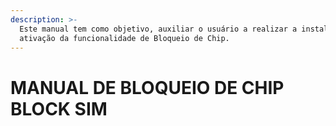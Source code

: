 ```yaml
---
description: >-
  Este manual tem como objetivo, auxiliar o usuário a realizar a instalação e
  ativação da funcionalidade de Bloqueio de Chip.
---
```


# MANUAL DE BLOQUEIO DE CHIP BLOCK SIM

